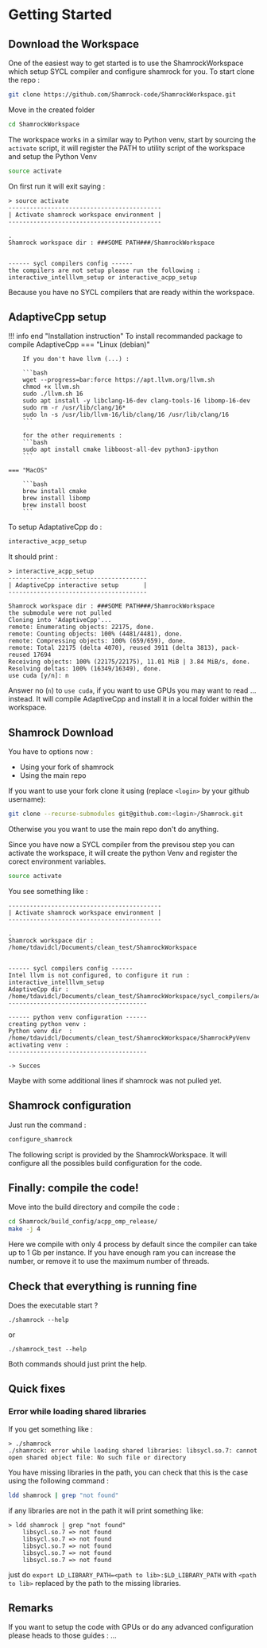 # Getting Started

## Download the Workspace

One of the easiest way to get started is to use the ShamrockWorkspace which setup SYCL compiler and configure shamrock for you.
To start clone the repo :
```bash
git clone https://github.com/Shamrock-code/ShamrockWorkspace.git
```

Move in the created folder
```bash
cd ShamrockWorkspace
```
The workspace works in a similar way to Python venv, start by sourcing the `activate` script, it will register the PATH to utility script of the workspace and setup the Python Venv
```bash
source activate
```

On first run it will exit saying : 
```
> source activate   
-------------------------------------------
| Activate shamrock workspace environment |
-------------------------------------------

.
Shamrock workspace dir : ###SOME PATH###/ShamrockWorkspace


------ sycl compilers config ------
the compilers are not setup please run the following :
interactive_intelllvm_setup or interactive_acpp_setup
```
Because you have no SYCL compilers that are ready within the workspace.

## AdaptiveCpp setup

!!! info end "Installation instruction"
    To install recommanded package to compile AdaptiveCpp
    === "Linux (debian)"

        If you don't have llvm (...) : 

        ```bash
        wget --progress=bar:force https://apt.llvm.org/llvm.sh
        chmod +x llvm.sh
        sudo ./llvm.sh 16
        sudo apt install -y libclang-16-dev clang-tools-16 libomp-16-dev
        sudo rm -r /usr/lib/clang/16*
        sudo ln -s /usr/lib/llvm-16/lib/clang/16 /usr/lib/clang/16
        ```

        for the other requirements :
        ```bash
        sudo apt install cmake libboost-all-dev python3-ipython
        ```

    === "MacOS"

        ```bash
        brew install cmake
        brew install libomp
        brew install boost
        ```

To setup AdaptativeCpp do :
```bash
interactive_acpp_setup
```

It should print : 
```
> interactive_acpp_setup
---------------------------------------
| AdaptiveCpp interactive setup       |
---------------------------------------

Shamrock workspace dir : ###SOME PATH###/ShamrockWorkspace
the submodule were not pulled
Cloning into 'AdaptiveCpp'...
remote: Enumerating objects: 22175, done.
remote: Counting objects: 100% (4481/4481), done.
remote: Compressing objects: 100% (659/659), done.
remote: Total 22175 (delta 4070), reused 3911 (delta 3813), pack-reused 17694
Receiving objects: 100% (22175/22175), 11.01 MiB | 3.84 MiB/s, done.
Resolving deltas: 100% (16349/16349), done.
use cuda [y/n]: n
```

Answer no (`n`) to `use cuda`, if you want to use GPUs you may want to read ... instead.
It will compile AdaptiveCpp and install it in a local folder within the workspace.


## Shamrock Download

You have to options now : 
 - Using your fork of shamrock
 - Using the main repo

If you want to use your fork clone it using (replace `<login>` by your github username):
```bash
git clone --recurse-submodules git@github.com:<login>/Shamrock.git
```
Otherwise you you want to use the main repo don't do anything.

Since you have now a SYCL compiler from the previsou step you can activate the workspace, it will create the python Venv and register the corect environment variables.
```bash
source activate
```

You see something like :
```
-------------------------------------------
| Activate shamrock workspace environment |
-------------------------------------------

.
Shamrock workspace dir : /home/tdavidcl/Documents/clean_test/ShamrockWorkspace


------ sycl compilers config ------
Intel llvm is not configured, to configure it run : interactive_intelllvm_setup
AdaptiveCpp dir : /home/tdavidcl/Documents/clean_test/ShamrockWorkspace/sycl_compilers/acpp/
---------------------------------------

------ python venv configuration ------
creating python venv :
Python venv dir  : /home/tdavidcl/Documents/clean_test/ShamrockWorkspace/ShamrockPyVenv
activating venv :
---------------------------------------

-> Succes
```
Maybe with some additional lines if shamrock was not pulled yet.

## Shamrock configuration

Just run the command :
```bash
configure_shamrock
```
The following script is provided by the ShamrockWorkspace.
It will configure all the possibles build configuration for the code.


## Finally: compile the code!

Move into the build directory and compile the code : 

```bash
cd Shamrock/build_config/acpp_omp_release/
make -j 4
```

Here we compile with only 4 process by default since the compiler can take up to 1 Gb per instance. If you have enough ram you can increase the number, or remove it to use the maximum number of threads.

## Check that everything is running fine

Does the executable start ?
```
./shamrock --help
```
or 
```
./shamrock_test --help
```

Both commands should just print the help.

## Quick fixes
### Error while loading shared libraries
If you get something like :
```
> ./shamrock                                                                                      
./shamrock: error while loading shared libraries: libsycl.so.7: cannot open shared object file: No such file or directory
```

You have missing libraries in the path, you can check that this is the case using the following command :
```bash
ldd shamrock | grep "not found"
```

if any libraries are not in the path it will print something like:
```
> ldd shamrock | grep "not found"
    libsycl.so.7 => not found
    libsycl.so.7 => not found
    libsycl.so.7 => not found
    libsycl.so.7 => not found
    libsycl.so.7 => not found
```

just do `export LD_LIBRARY_PATH=<path to lib>:$LD_LIBRARY_PATH` with `<path to lib>` 
replaced by the path to the missing libraries.

## Remarks

If you want to setup the code with GPUs or do any advanced configuration please heads to those guides : ...